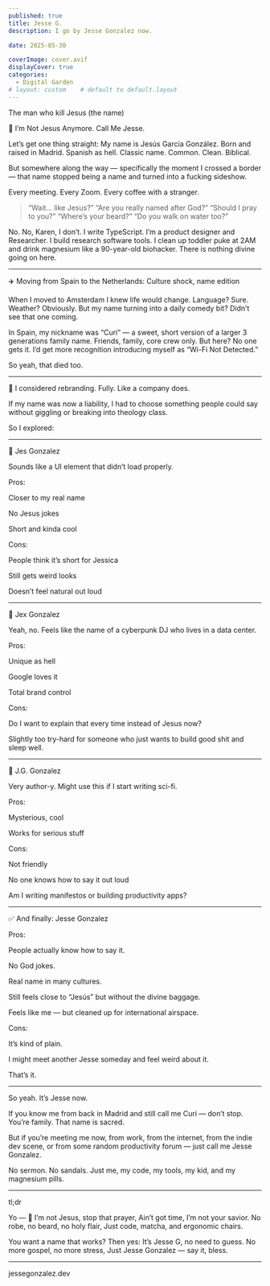 ```yaml
---
published: true
title: Jesse G. 
description: I go by Jesse Gonzalez now. 

date: 2025-05-30

coverImage: cover.avif
displayCover: true
categories:
  - Digital Garden
# layout: custom    # default to default.layout
---
```


The man who kill Jesus (the name) 

🚨 I’m Not Jesus Anymore. Call Me Jesse.

Let’s get one thing straight:
My name is Jesús García González. Born and raised in Madrid. Spanish as hell. Classic name. Common. Clean. Biblical.

But somewhere along the way — specifically the moment I crossed a border — that name stopped being a name and turned into a fucking sideshow.

Every meeting. Every Zoom. Every coffee with a stranger.

> “Wait… like Jesus?”
“Are you really named after God?”
“Should I pray to you?”
“Where’s your beard?”
“Do you walk on water too?”



No. No, Karen, I don’t.
I write TypeScript. I’m a product designer and Researcher. I build research software tools. I clean up toddler puke at 2AM and drink magnesium like a 90-year-old biohacker. There is nothing divine going on here.


---

✈️ Moving from Spain to the Netherlands: Culture shock, name edition

When I moved to Amsterdam I knew life would change.
Language? Sure. Weather? Obviously.
But my name turning into a daily comedy bit?
Didn’t see that one coming.

In Spain, my nickname was “Curi” — a sweet, short version of a larger 3 generations family name. Friends, family, core crew only.
But here? No one gets it. I’d get more recognition introducing myself as “Wi-Fi Not Detected.”

So yeah, that died too.


---

🧠 I considered rebranding. Fully. Like a company does.

If my name was now a liability, I had to choose something people could say without giggling or breaking into theology class.

So I explored:


---

🔸 Jes Gonzalez

Sounds like a UI element that didn’t load properly.

Pros:

Closer to my real name

No Jesus jokes

Short and kinda cool


Cons:

People think it’s short for Jessica

Still gets weird looks

Doesn’t feel natural out loud


---

🔸 Jex Gonzalez

Yeah, no. Feels like the name of a cyberpunk DJ who lives in a data center.

Pros:

Unique as hell

Google loves it

Total brand control


Cons:

Do I want to explain that every time instead of Jesus now?

Slightly too try-hard for someone who just wants to build good shit and sleep well.



---

🔸 J.G. Gonzalez

Very author-y. Might use this if I start writing sci-fi.

Pros:

Mysterious, cool

Works for serious stuff


Cons:

Not friendly

No one knows how to say it out loud

Am I writing manifestos or building productivity apps?



---

✅ And finally: Jesse Gonzalez

Pros:

People actually know how to say it.

No God jokes.

Real name in many cultures.

Still feels close to “Jesús” but without the divine baggage.

Feels like me — but cleaned up for international airspace.


Cons:

It’s kind of plain.

I might meet another Jesse someday and feel weird about it.

That’s it.



---

So yeah. It’s Jesse now.

If you know me from back in Madrid and still call me Curi — don’t stop. You’re family. That name is sacred.

But if you’re meeting me now, from work, from the internet, from the indie dev scene, or from some random productivity forum — just call me Jesse Gonzalez.

No sermon. No sandals. Just me, my code, my tools, my kid, and my magnesium pills.


---

tl;dr

Yo — 🎤 
I’m not Jesus, stop that prayer,
Ain’t got time, I’m not your savior.
No robe, no beard, no holy flair,
Just code, matcha, and ergonomic chairs.

You want a name that works? Then yes:
It’s Jesse G, no need to guess.
No more gospel, no more stress,
Just Jesse Gonzalez — say it, bless. 

---
 jessegonzalez.dev 

